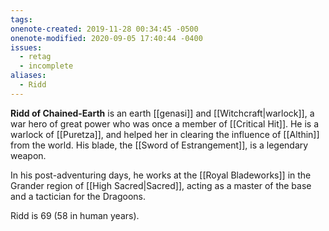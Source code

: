 ```yaml
---
tags: 
onenote-created: 2019-11-28 00:34:45 -0500
onenote-modified: 2020-09-05 17:40:44 -0400
issues:
  - retag
  - incomplete
aliases:
  - Ridd
---
```

**Ridd of Chained-Earth** is an earth [[genasi]] and [[Witchcraft|warlock]], a war hero of great power who was once a member of [[Critical Hit]]. He is a warlock of [[Puretza]], and helped her in clearing the influence of [[Althin]] from the world. His blade, the [[Sword of Estrangement]], is a legendary weapon.

In his post-adventuring days, he works at the [[Royal Bladeworks]] in the Grander region of [[High Sacred|Sacred]], acting as a master of the base and a tactician for the Dragoons.

Ridd is 69 (58 in human years).

